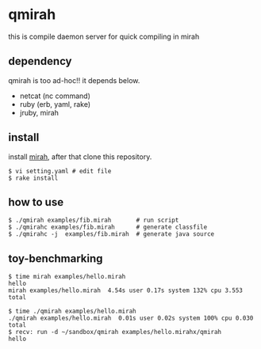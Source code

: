 qmirah
======
this is compile daemon server for quick compiling in mirah

dependency
------

qmirah is too ad-hoc!!
it depends below.

* netcat (nc command)
* ruby (erb, yaml, rake)
* jruby, mirah

install
------
install <a href="http://www.mirah.org/">mirah</a>, after that
clone this repository.

    $ vi setting.yaml # edit file
    $ rake install


how to use
---------

    $ ./qmirah examples/fib.mirah       # run script
    $ ./qmirahc examples/fib.mirah      # generate classfile
    $ ./qmirahc -j  examples/fib.mirah  # generate java source 


toy-benchmarking
----------------
    $ time mirah examples/hello.mirah                  
    hello
    mirah examples/hello.mirah  4.54s user 0.17s system 132% cpu 3.553 total

    $ time ./qmirah examples/hello.mirah               
    ./qmirah examples/hello.mirah  0.01s user 0.02s system 100% cpu 0.030 total
    $ recv: run -d ~/sandbox/qmirah examples/hello.mirahx/qmirah
    hello
